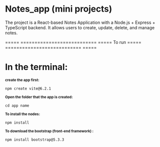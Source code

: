 # Notes_app (mini projects)
 

The project is a React-based Notes Application with a Node.js + Express + TypeScript backend. It allows users to create, update, delete, and manage notes.

===== =========================== ===== To run ===== =========================== ===== 

# In the terminal:

<small><strong>create the app first: </strong></small>
```
npm create vite@6.2.1
```
<small><strong> Open the folder that the app is created: </strong></small>
```
cd app name
```
<small><strong> To install the nodes: </strong></small>
```
npm install
```
<small><strong>To download the bootstrap (front-end framework) : </strong></small>
```
npm install bootstrap@5.3.3
```
